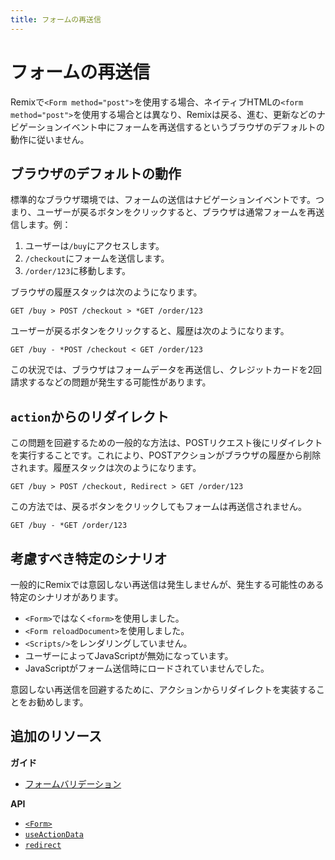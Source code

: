 ```yaml
---
title: フォームの再送信
---
```


# フォームの再送信

Remixで`<Form method="post">`を使用する場合、ネイティブHTMLの`<form method="post">`を使用する場合とは異なり、Remixは戻る、進む、更新などのナビゲーションイベント中にフォームを再送信するというブラウザのデフォルトの動作に従いません。

## ブラウザのデフォルトの動作

標準的なブラウザ環境では、フォームの送信はナビゲーションイベントです。つまり、ユーザーが戻るボタンをクリックすると、ブラウザは通常フォームを再送信します。例：

1. ユーザーは`/buy`にアクセスします。
2. `/checkout`にフォームを送信します。
3. `/order/123`に移動します。

ブラウザの履歴スタックは次のようになります。

```
GET /buy > POST /checkout > *GET /order/123
```

ユーザーが戻るボタンをクリックすると、履歴は次のようになります。

```
GET /buy - *POST /checkout < GET /order/123
```

この状況では、ブラウザはフォームデータを再送信し、クレジットカードを2回請求するなどの問題が発生する可能性があります。

## `action`からのリダイレクト

この問題を回避するための一般的な方法は、POSTリクエスト後にリダイレクトを実行することです。これにより、POSTアクションがブラウザの履歴から削除されます。履歴スタックは次のようになります。

```
GET /buy > POST /checkout, Redirect > GET /order/123
```

この方法では、戻るボタンをクリックしてもフォームは再送信されません。

```
GET /buy - *GET /order/123
```

## 考慮すべき特定のシナリオ

一般的にRemixでは意図しない再送信は発生しませんが、発生する可能性のある特定のシナリオがあります。

- `<Form>`ではなく`<form>`を使用しました。
- `<Form reloadDocument>`を使用しました。
- `<Scripts/>`をレンダリングしていません。
- ユーザーによってJavaScriptが無効になっています。
- JavaScriptがフォーム送信時にロードされていませんでした。

意図しない再送信を回避するために、アクションからリダイレクトを実装することをお勧めします。

## 追加のリソース

**ガイド**

- [フォームバリデーション][form_validation]

**API**

- [`<Form>`][form]
- [`useActionData`][use_action_data]
- [`redirect`][redirect]

[form_validation]: ../guides/form-validation
[form]: ../components/form
[use_action_data]: ../hooks/use-action-data
[redirect]: ../utils/redirect


